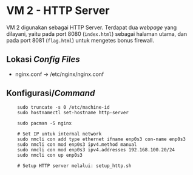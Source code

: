 # VM 2 - HTTP Server

VM 2 digunakan sebagai HTTP Server. Terdapat dua *webpage* yang dilayani, yaitu pada port 8080 (`index.html`) sebagai halaman utama, dan pada port 8081 (`flag.html`) untuk mengetes bonus firewall.

## Lokasi *Config Files*
- nginx.conf          -> /etc/nginx/nginx.conf

## Konfigurasi/*Command*

```
    sudo truncate -s 0 /etc/machine-id
    sudo hostnamectl set-hostname http-server

    sudo pacman -S nginx

    # Set IP untuk internal network
    sudo nmcli con add type ethernet ifname enp0s3 con-name enp0s3
    sudo nmcli con mod enp0s3 ipv4.method manual 
    sudo nmcli con mod enp0s3 ipv4.addresses 192.168.100.20/24
    sudo nmcli con up enp0s3

    # Setup HTTP server melalui: setup_http.sh
```

